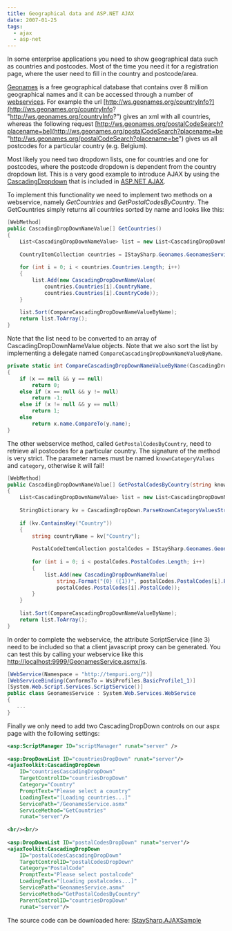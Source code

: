 ```yaml
---
title: Geographical data and ASP.NET AJAX
date: 2007-01-25
tags: 
  - ajax
  - asp-net
---
```


In some enterprise applications you need to show geographical data such as countries and postcodes. Most of the time you need it for a registration page, where the user need to fill in the country and postcode/area.

[Geonames](http://www.geonames.org/) is a free geographical database that contains over 8 million geographical names and it can be accessed through a number of [webservices](http://www.geonames.org/export/#ws). For example the url [http://ws.geonames.org/countryInfo?](http://ws.geonames.org/countryInfo? "http://ws.geonames.org/countryInfo?") gives an xml with all countries, whereas the following request [http://ws.geonames.org/postalCodeSearch?placename=be](http://ws.geonames.org/postalCodeSearch?placename=be "http://ws.geonames.org/postalCodeSearch?placename=be") gives us all postcodes for a particular country (e.g. Belgium).

Most likely you need two dropdown lists, one for countries and one for postcodes, where the postcode dropdown is dependent from the country dropdown list. This is a very good example to introduce AJAX by using the [CascadingDropdown](http://ajax.asp.net/ajaxtoolkit/CascadingDropDown/CascadingDropDown.aspx) that is included in [ASP.NET AJAX](http://ajax.asp.net/default.aspx).

To implement this functionality we need to implement two methods on a webservice, namely _GetCountries_ and _GetPostalCodesByCountry_. The GetCountries simply returns all countries sorted by name and looks like this:

```csharp
[WebMethod]
public CascadingDropDownNameValue[] GetCountries()
{
    List<CascadingDropDownNameValue> list = new List<CascadingDropDownNameValue>();
     
    CountryItemCollection countries = IStaySharp.Geonames.GeonamesService.GetAllCountries();
                             
    for (int i = 0; i < countries.Countries.Length; i++)
    {
        list.Add(new CascadingDropDownNameValue(
            countries.Countries[i].CountryName,
            countries.Countries[i].CountryCode));
    }
 
    list.Sort(CompareCascadingDropDownNameValueByName);
    return list.ToArray();
}
```

Note that the list need to be converted to an array of CascadingDropDownNameValue objects. Note that we also sort the list by implementing a delegate named `CompareCascadingDropDownNameValueByName`.

```csharp
private static int CompareCascadingDropDownNameValueByName(CascadingDropDownNameValue x, CascadingDropDownNameValue y)
{
    if (x == null && y == null)
        return 0;
    else if (x == null && y != null)
        return -1;
    else if (x != null && y == null)
        return 1;
    else
        return x.name.CompareTo(y.name);
}
```

The other webservice method, called `GetPostalCodesByCountry`, need to retrieve all postcodes for a particular country. The signature of the method is very strict. The parameter names must be named `knownCategoryValues` and `category`, otherwise it will fail!

```csharp
[WebMethod]
public CascadingDropDownNameValue[] GetPostalCodesByCountry(string knownCategoryValues, string category)
{
    List<CascadingDropDownNameValue> list = new List<CascadingDropDownNameValue>();
 
    StringDictionary kv = CascadingDropDown.ParseKnownCategoryValuesString(knownCategoryValues);
 
    if (kv.ContainsKey("Country"))
    {
        string countryName = kv["Country"];
 
        PostalCodeItemCollection postalCodes = IStaySharp.Geonames.GeonamesService.GetPostalCodes(countryName);
 
        for (int i = 0; i < postalCodes.PostalCodes.Length; i++)
        {
            list.Add(new CascadingDropDownNameValue(
                string.Format("{0} ({1})", postalCodes.PostalCodes[i].PostalCode, postalCodes.PostalCodes[i].Name),
                postalCodes.PostalCodes[i].PostalCode));
        }
    }
 
    list.Sort(CompareCascadingDropDownNameValueByName);
    return list.ToArray();
}
```

In order to complete the webservice, the attribute ScriptService (line 3) need to be included so that a client javascript proxy can be generated. You can test this by calling your webservice like this [http://localhost:9999/GeonamesService.asmx/js](http://localhost:9999/GeonamesService.asmx/js "http://localhost:49573/GeonamesService.asmx/js").

```csharp
[WebService(Namespace = "http://tempuri.org/")]
[WebServiceBinding(ConformsTo = WsiProfiles.BasicProfile1_1)]
[System.Web.Script.Services.ScriptService()]
public class GeonamesService : System.Web.Services.WebService
{
   ...
}
```

Finally we only need to add two CascadingDropDown controls on our aspx page with the following settings:

```xml
<asp:ScriptManager ID="scriptManager" runat="server" />
         
<asp:DropDownList ID="countriesDropDown" runat="server"/>
<ajaxToolkit:CascadingDropDown
    ID="countriesCascadingDropDown"        
    TargetControlID="countriesDropDown"
    Category="Country" 
    PromptText="Please select a country" 
    LoadingText="[Loading countries...]" 
    ServicePath="/GeonamesService.asmx"
    ServiceMethod="GetCountries"
    runat="server"/> 
 
<br/><br/>
 
<asp:DropDownList ID="postalCodesDropDown" runat="server"/>
<ajaxToolkit:CascadingDropDown
    ID="postalCodesCascadingDropDown"
    TargetControlID="postalCodesDropDown"
    Category="PostalCode" 
    PromptText="Please select postalcode" 
    LoadingText="[Loading postalcodes...]" 
    ServicePath="GeonamesService.asmx"
    ServiceMethod="GetPostalCodesByCountry"
    ParentControlID="countriesDropDown"
    runat="server"/>
```

The source code can be downloaded here: [IStaySharp.AJAXSample](http://christophdebaene.com/blog/wp-content/uploads/2007/01/IStaySharp.AJAXSample.zip)
